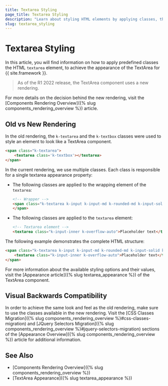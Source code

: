 ```yaml
---
title: Textarea Styling
page_title: Textarea Styling
description: "Learn about styling HTML elements by applying classes, through which you can achieve the appearance of the TextArea for {{ site.framework }}."
slug: textarea_styling
---
```


# Textarea Styling

In this article, you will find information on how to apply predefined classes the HTML `textarea` element, to achieve the appearance of the TextArea for {{ site.framework }}.

> As of the R1 2022 release, the TextArea component uses a new rendering.

For more details on the decision behind the new rendering, visit the [Components Rendering Overview]({% slug components_rendering_overview %}) article.

## Old vs New Rendering

In the old rendering, the `k-textarea` and the `k-textbox` classes were used to style an element to look like a TextArea component.

```html
<span class="k-textarea">
    <textarea class='k-textbox'></textarea>
</span>
```

In the current rendering, we use multiple classes. Each class is responsible for a single textarea appearance property:

- The following classes are applied to the wrapping element of the `textarea`:

  ```html
  <!-- Wrapper -->
  <span class="k-textarea k-input k-input-md k-rounded-md k-input-solid k-resize-none">
  </span>
  ```

- The following classes are applied to the `textarea` element:

  ```html
  <!-- Textarea element -->
  <textarea class="k-input-inner k-overflow-auto">Placeholder text</textarea>
  ```

The following example demonstrates the complete HTML structure:

```html
<span class="k-textarea k-input k-input-md k-rounded-md k-input-solid k-resize-none">
    <textarea class="k-input-inner k-overflow-auto">Placeholder text</textarea>
</span>
```

For more information about the available styling options and their values, visit the [Appearance article]({% slug textarea_appearance %}) of the TextArea component.

## Visual Backwards Compatibility

In order to achieve the same look and feel as the old rendering, make sure to use the classes available in the new rendering. Visit the [CSS Classes Migration]({% slug components_rendering_overview %}#css-classes-migration) and [JQuery Selectors Migration]({% slug components_rendering_overview %}#jquery-selectors-migration) sections of the [Appearance Overview]({% slug components_rendering_overview %}) article for additional information.

## See Also

* [Components Rendering Overview]({% slug components_rendering_overview %})
* [TextArea Appearance]({% slug textarea_appearance %})
